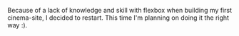 Because of a lack of knowledge and skill with flexbox when building my first cinema-site, I decided to restart.
This time I'm planning on doing it the right way :).
